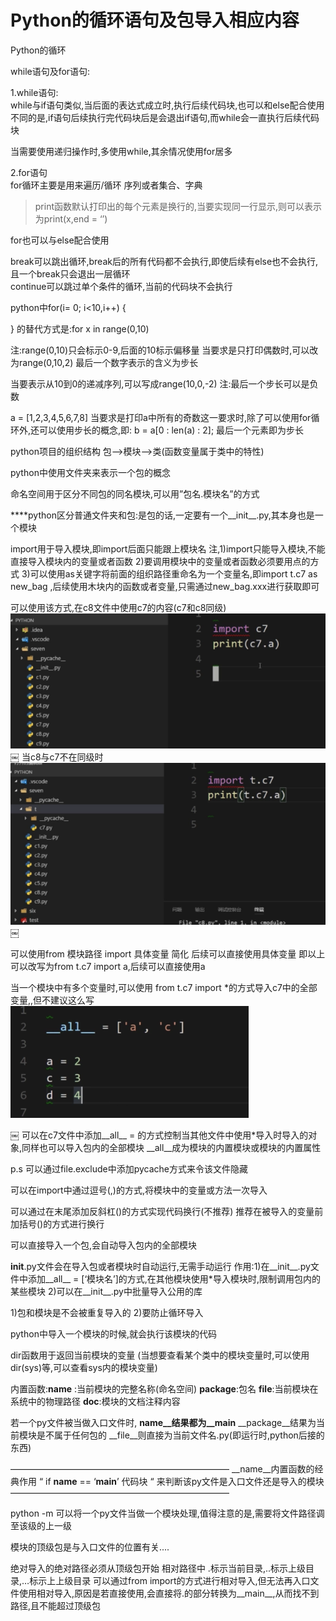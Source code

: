 # Python的循环语句及包导入相应内容

Python的循环

while语句及for语句:

1.while语句:</br>
while与if语句类似,当后面的表达式成立时,执行后续代码块,也可以和else配合使用</br>
不同的是,if语句后续执行完代码块后是会退出if语句,而while会一直执行后续代码块

当需要使用递归操作时,多使用while,其余情况使用for居多

2.for语句</br>
for循环主要是用来遍历/循环 序列或者集合、字典

>print函数默认打印出的每个元素是换行的,当要实现同一行显示,则可以表示为print(x,end = ‘’)

for也可以与else配合使用

break可以跳出循环,break后的所有代码都不会执行,即使后续有else也不会执行,且一个break只会退出一层循环</br>
continue可以跳过单个条件的循环,当前的代码块不会执行

python中for(i= 0; i<10,i++)
{

}
的替代方式是:for x in range(0,10)

注:range(0,10)只会标示0-9,后面的10标示偏移量
当要求是只打印偶数时,可以改为range(0,10,2)
最后一个数字表示的含义为步长

当要表示从10到0的递减序列,可以写成range(10,0,-2)
注:最后一个步长可以是负数

a = [1,2,3,4,5,6,7,8]
当要求是打印a中所有的奇数这一要求时,除了可以使用for循环外,还可以使用步长的概念,即:
b = a[0 : len(a) : 2]; 最后一个元素即为步长

python项目的组织结构
包—>模块—>类(函数变量属于类中的特性)

python中使用文件夹来表示一个包的概念

命名空间用于区分不同包的同名模块,可以用”包名.模块名”的方式

****python区分普通文件夹和包:是包的话,一定要有一个__init__.py,其本身也是一个模块

import用于导入模块,即import后面只能跟上模块名
注,1)import只能导入模块,不能直接导入模块内的变量或者函数
2)要调用模块中的变量或者函数必须要用点的方式
3)可以使用as关键字将前面的组织路径重命名为一个变量名,即import t.c7 as new_bag ,后续使用木块内的函数或者变量,只需通过new_bag.xxx进行获取即可

可以使用该方式,在c8文件中使用c7的内容(c7和c8同级)
![1-1](Snip20180224_2.png)
￼
当c8与c7不在同级时
![1-2](Snip20180224_3.png)
￼

可以使用from 模块路径 import 具体变量  简化
后续可以直接使用具体变量
即以上可以改写为from t.c7 import a,后续可以直接使用a

当一个模块中有多个变量时,可以使用 from t.c7 import *的方式导入c7中的全部变量,,但不建议这么写
![1-3](Snip20180224_4.png)

￼
可以在c7文件中添加__all__ = 的方式控制当其他文件中使用*导入时导入的对象,同样也可以导入包内的全部模块
__all__成为模块的内置模块或模块的内置属性

p.s 可以通过file.exclude中添加pycache方式来令该文件隐藏

可以在import中通过逗号(,)的方式,将模块中的变量或方法一次导入

可以通过在末尾添加反斜杠(\)的方式实现代码换行(不推荐)
推荐在被导入的变量前加括号()的方式进行换行

可以直接导入一个包,会自动导入包内的全部模块

__init__.py文件会在导入包或者模块时自动运行,无需手动运行
作用:1)在__init__.py文件中添加__all__ = [‘模块名’]的方式,在其他模块使用*导入模块时,限制调用包内的某些模块
2)可以在__init__.py中批量导入公用的库

1)包和模块是不会被重复导入的
2)要防止循环导入

python中导入一个模块的时候,就会执行该模块的代码

dir函数用于返回当前模块的变量
(当想要查看某个类中的模块变量时,可以使用dir(sys)等,可以查看sys内的模块变量)

内置函数:__name__  :当前模块的完整名称(命名空间)
		__package__:包名
		__file__:当前模块在系统中的物理路径
		__doc__:模块的文档注释内容

若一个py文件被当做入口文件时,
__name__结果都为__main__
__package__结果为当前模块是不属于任何包的
__file__则直接为当前文件名.py(即运行时,python后接的东西)

—————————————————————————
__name__内置函数的经典作用
“
if __name__ == ‘__main__’
	代码块
“
来判断该py文件是入口文件还是导入的模块
—————————————————————————

python -m 可以将一个py文件当做一个模块处理,值得注意的是,需要将文件路径调至该级的上一级

模块的顶级包是与入口文件的位置有关....

绝对导入的绝对路径必须从顶级包开始
相对路径中 .标示当前目录,..标示上级目录,…标示上上级目录
可以通过from import的方式进行相对导入,但无法再入口文件使用相对导入,原因是若直接使用,会直接将.的部分转换为__main__,从而找不到路径,且不能超过顶级包
